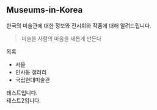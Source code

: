 ## __Museums-in-Korea__
한국의 미술관에 대한 정보와 전시회와 작품에 대해 알려드립니다.

>미술을 사람의 마음을 새롭게 만든다

목록
* 서울
 * 인사동 갤러리
 * 국립현대미술관



테스트입니다.  
테스트2입니다.
